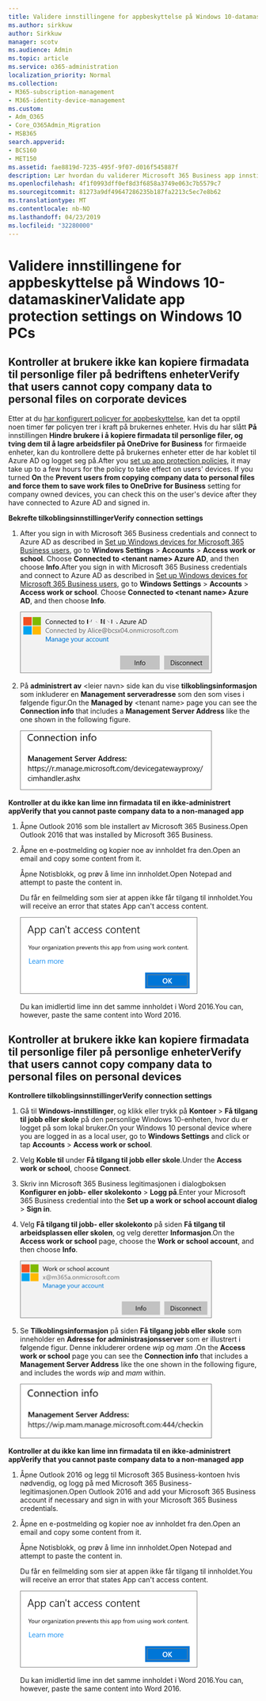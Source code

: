 ```yaml
---
title: Validere innstillingene for appbeskyttelse på Windows 10-datamaskiner
ms.author: sirkkuw
author: Sirkkuw
manager: scotv
ms.audience: Admin
ms.topic: article
ms.service: o365-administration
localization_priority: Normal
ms.collection:
- M365-subscription-management
- M365-identity-device-management
ms.custom:
- Adm_O365
- Core_O365Admin_Migration
- MSB365
search.appverid:
- BCS160
- MET150
ms.assetid: fae8819d-7235-495f-9f07-d016f545887f
description: Lær hvordan du validerer Microsoft 365 Business app innstillinger i Windows 10 enheter.
ms.openlocfilehash: 4f1f0993dff0ef8d3f6858a3749e063c7b5579c7
ms.sourcegitcommit: 81273a9df49647286235b187fa2213c5ec7e8b62
ms.translationtype: MT
ms.contentlocale: nb-NO
ms.lasthandoff: 04/23/2019
ms.locfileid: "32280000"
---
```

# <a name="validate-app-protection-settings-on-windows-10-pcs"></a><span data-ttu-id="480e5-103">Validere innstillingene for appbeskyttelse på Windows 10-datamaskiner</span><span class="sxs-lookup"><span data-stu-id="480e5-103">Validate app protection settings on Windows 10 PCs</span></span>

## <a name="verify-that-users-cannot-copy-company-data-to-personal-files-on-corporate-devices"></a><span data-ttu-id="480e5-104">Kontroller at brukere ikke kan kopiere firmadata til personlige filer på bedriftens enheter</span><span class="sxs-lookup"><span data-stu-id="480e5-104">Verify that users cannot copy company data to personal files on corporate devices</span></span>

<span data-ttu-id="480e5-p101">Etter at du [har konfigurert policyer for appbeskyttelse](protection-settings-for-windows-10-devices.md), kan det ta opptil noen timer før policyen trer i kraft på brukernes enheter. Hvis du har slått **På** innstillingen **Hindre brukere i å kopiere firmadata til personlige filer, og tving dem til å lagre arbeidsfiler på OneDrive for Business** for firmaeide enheter, kan du kontrollere dette på brukernes enheter etter de har koblet til Azure AD og logget seg på.</span><span class="sxs-lookup"><span data-stu-id="480e5-p101">After you [set up app protection policies](protection-settings-for-windows-10-devices.md), it may take up to a few hours for the policy to take effect on users' devices. If you turned **On** the **Prevent users from copying company data to personal files and force them to save work files to OneDrive for Business** setting for company owned devices, you can check this on the user's device after they have connected to Azure AD and signed in.</span></span> 
  
 <span data-ttu-id="480e5-107">**Bekrefte tilkoblingsinnstillinger**</span><span class="sxs-lookup"><span data-stu-id="480e5-107">**Verify connection settings**</span></span>
  
1. <span data-ttu-id="480e5-p102">After you sign in with Microsoft 365 Business credentials and connect to Azure AD as described in [Set up Windows devices for Microsoft 365 Business users](set-up-windows-devices.md), go to **Windows Settings** \> **Accounts** \> **Access work or school**. Choose **Connected to \<tenant name\> Azure AD**, and then choose **Info**.</span><span class="sxs-lookup"><span data-stu-id="480e5-p102">After you sign in with Microsoft 365 Business credentials and connect to Azure AD as described in [Set up Windows devices for Microsoft 365 Business users](set-up-windows-devices.md), go to **Windows Settings** \> **Accounts** \> **Access work or school**. Choose **Connected to \<tenant name\> Azure AD**, and then choose **Info**.</span></span>
    
    ![Click or tap Info on the Connected to Azure AD dialog.](media/a36ede2b-d1a0-4d4e-8ea7-af39b4b63890.png)
  
2. <span data-ttu-id="480e5-111">På **administrert av** \<leier navn\> side kan du vise **tilkoblingsinformasjon** som inkluderer en **Management serveradresse** som den som vises i følgende figur.</span><span class="sxs-lookup"><span data-stu-id="480e5-111">On the **Managed by** \<tenant name\> page you can see the **Connection info** that includes a **Management Server Address** like the one shown in the following figure.</span></span> 
    
    ![Managed by page shows connection info of the device manager URL.](media/47515a8e-2d0c-4bea-99f0-6b2545b88a11.png)
  
 <span data-ttu-id="480e5-113">**Kontroller at du ikke kan lime inn firmadata til en ikke-administrert app**</span><span class="sxs-lookup"><span data-stu-id="480e5-113">**Verify that you cannot paste company data to a non-managed app**</span></span>
  
1. <span data-ttu-id="480e5-114">Åpne Outlook 2016 som ble installert av Microsoft 365 Business.</span><span class="sxs-lookup"><span data-stu-id="480e5-114">Open Outlook 2016 that was installed by Microsoft 365 Business.</span></span>
    
2. <span data-ttu-id="480e5-115">Åpne en e-postmelding og kopier noe av innholdet fra den.</span><span class="sxs-lookup"><span data-stu-id="480e5-115">Open an email and copy some content from it.</span></span>
    
    <span data-ttu-id="480e5-116">Åpne Notisblokk, og prøv å lime inn innholdet.</span><span class="sxs-lookup"><span data-stu-id="480e5-116">Open Notepad and attempt to paste the content in.</span></span>
    
    <span data-ttu-id="480e5-117">Du får en feilmelding som sier at appen ikke får tilgang til innholdet.</span><span class="sxs-lookup"><span data-stu-id="480e5-117">You will receive an error that states App can't access content.</span></span>
    
    ![A dialog that states app can't access content when you paste into an unmanaged app.](media/5e82b154-cf2f-43c8-ae80-b45d8ad80e56.png)
  
    <span data-ttu-id="480e5-119">Du kan imidlertid lime inn det samme innholdet i Word 2016.</span><span class="sxs-lookup"><span data-stu-id="480e5-119">You can, however, paste the same content into Word 2016.</span></span>
    
## <a name="verify-that-users-cannot-copy-company-data-to-personal-files-on-personal-devices"></a><span data-ttu-id="480e5-120">Kontroller at brukere ikke kan kopiere firmadata til personlige filer på personlige enheter</span><span class="sxs-lookup"><span data-stu-id="480e5-120">Verify that users cannot copy company data to personal files on personal devices</span></span>

 <span data-ttu-id="480e5-121">**Kontrollere tilkoblingsinnstillinger**</span><span class="sxs-lookup"><span data-stu-id="480e5-121">**Verify connection settings**</span></span>
  
1. <span data-ttu-id="480e5-122">Gå til **Windows-innstillinger**, og klikk eller trykk på **Kontoer** \> **Få tilgang til jobb eller skole** på den personlige Windows 10-enheten, hvor du er logget på som lokal bruker.</span><span class="sxs-lookup"><span data-stu-id="480e5-122">On your Windows 10 personal device where you are logged in as a local user, go to **Windows Settings** and click or tap **Accounts** \> **Access work or school**.</span></span>
    
2. <span data-ttu-id="480e5-123">Velg **Koble til** under **Få tilgang til jobb eller skole**.</span><span class="sxs-lookup"><span data-stu-id="480e5-123">Under the **Access work or school**, choose **Connect**.</span></span>
    
3. <span data-ttu-id="480e5-124">Skriv inn Microsoft 365 Business legitimasjonen i dialogboksen **Konfigurer en jobb- eller skolekonto** \> **Logg på**.</span><span class="sxs-lookup"><span data-stu-id="480e5-124">Enter your Microsoft 365 Business credential into the **Set up a work or school account dialog** \> **Sign in**.</span></span>
    
4. <span data-ttu-id="480e5-125">Velg **Få tilgang til jobb- eller skolekonto** på siden **Få tilgang til arbeidsplassen eller skolen**, og velg deretter **Informasjon**.</span><span class="sxs-lookup"><span data-stu-id="480e5-125">On the **Access work or school** page, choose the **Work or school account**, and then choose **Info**.</span></span>
    
    ![Click or tap Info on the Work or school account dalog.](media/63bd8b32-cb32-4afa-8ce0-6070ac403abc.png)
  
5. <span data-ttu-id="480e5-127">Se **Tilkoblingsinformasjon** på siden **Få tilgang jobb eller skole** som inneholder en **Adresse for administrasjonsserver** som er illustrert i følgende figur. Denne inkluderer ordene  *wip*  og  *mam*  .</span><span class="sxs-lookup"><span data-stu-id="480e5-127">On the **Access work or school** page you can see the **Connection info** that includes a **Management Server Address** like the one shown in the following figure, and includes the words  *wip*  and  *mam*  within.</span></span> 
    
    ![Managed by page shows connection info URL that includes the words mam and wpi.](media/abd4eaf4-44fa-4538-a3e8-1e0d331dfe1e.png)
  
 <span data-ttu-id="480e5-129">**Kontroller at du ikke kan lime inn firmadata til en ikke-administrert app**</span><span class="sxs-lookup"><span data-stu-id="480e5-129">**Verify that you cannot paste company data to a non-managed app**</span></span>
  
1. <span data-ttu-id="480e5-130">Åpne Outlook 2016 og legg til Microsoft 365 Business-kontoen hvis nødvendig, og logg på med Microsoft 365 Business-legitimasjonen.</span><span class="sxs-lookup"><span data-stu-id="480e5-130">Open Outlook 2016 and add your Microsoft 365 Business account if necessary and sign in with your Microsoft 365 Business credentials.</span></span>
    
2. <span data-ttu-id="480e5-131">Åpne en e-postmelding og kopier noe av innholdet fra den.</span><span class="sxs-lookup"><span data-stu-id="480e5-131">Open an email and copy some content from it.</span></span>
    
    <span data-ttu-id="480e5-132">Åpne Notisblokk, og prøv å lime inn innholdet.</span><span class="sxs-lookup"><span data-stu-id="480e5-132">Open Notepad and attempt to paste the content in.</span></span>
    
    <span data-ttu-id="480e5-133">Du får en feilmelding som sier at appen ikke får tilgang til innholdet.</span><span class="sxs-lookup"><span data-stu-id="480e5-133">You will receive an error that states App can't access content.</span></span>
    
    ![A dialog that states app can't access content when you paste into an unmanaged app.](media/5e82b154-cf2f-43c8-ae80-b45d8ad80e56.png)
  
    <span data-ttu-id="480e5-135">Du kan imidlertid lime inn det samme innholdet i Word 2016.</span><span class="sxs-lookup"><span data-stu-id="480e5-135">You can, however, paste the same content into Word 2016.</span></span>
    

